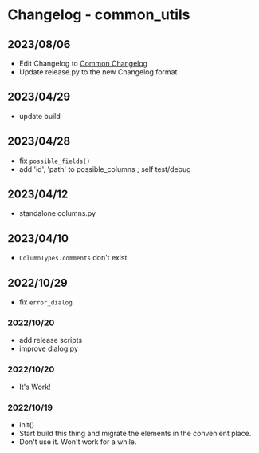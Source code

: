 # Changelog - common_utils

## 2023/08/06
- Edit Changelog to [Common Changelog](https://common-changelog.org)
- Update release.py to the new Changelog format

## 2023/04/29
- update build

## 2023/04/28
- fix `possible_fields()`
- add 'id', 'path' to possible_columns ; self test/debug

## 2023/04/12
- standalone columns.py

## 2023/04/10
- `ColumnTypes.comments` don't exist

## 2022/10/29
- fix `error_dialog`

### 2022/10/20
- add release scripts
- improve dialog.py

### 2022/10/20
- It's Work!

### 2022/10/19
- init()
- Start build this thing and migrate the elements in the convenient place.
- Don't use it. Won't work for a while.
